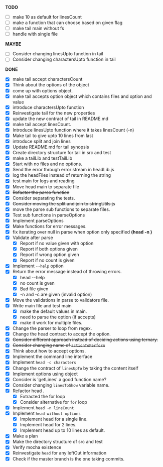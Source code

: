 **TODO**

- [ ] make 10 as default for linesCount
- [ ] make a function that can choose based on given flag
- [ ] make tail main without fs
- [ ] handle with single file

**MAYBE**

- [ ] Consider changing linesUpto function in tail
- [ ] Consider changing charactersUpto function in tail

**DONE**

- [x] make tail accept charactersCount
- [x] Think about the options of the object
- [x] come up with options object.
- [x] make tail accepts option object which contains files and option and value
- [x] introduce charactersUpto function
- [x] Reinvestigate tail for the new properties
- [x] update the new contract of tail in README.md
- [x] make tail accept linesCount.
- [x] Introduce linesUpto function where it takes linesCount (-n)
- [x] Make tail to give upto 10 lines from last
- [x] introduce split and join lines
- [x] Update README.md for tail synopsis
- [x] Create directory structure for tail in src and test
- [x] make a tailLib and testTailLib
- [x] Start with no files and no options.
- [x] Send the error through error stream in headLib.js
- [x] log the headFiles instead of returning the string
- [x] test main for logs and reading
- [x] Move head main to separate file
- [x] ~~Refactor the parse function~~
- [x] Consider separating the tests.
- [x] ~~Consider moving the split and join to stringUtils.js~~
- [x] move the parse sub functions to separate files.
- [x] Test sub functions in parseOptions
- [x] Implement parseOptions
- [x] Make functions for error messages.
- [x] fix iterating over null in parse when option only specified __(head -n )__
- [x] Validate after parse
  - [x] Report if no value given with option
  - [x] Report if both options given
  - [x] Report if wrong option given
  - [x] Report if no count is given
- [x] Implement `--help` option
- [x] Return the error message instead of throwing errors.
  - [x] head --help
  - [x] no count is gven
  - [x] Bad file given
  - [x] -n and -c are given (invalid option)
- [x] Move the validations in parse to validators file.
- [x] Write main file and test main
  - [x] make the default values in main.
  - [x] need to parse the option (if accepts)
  - [x] make it work for multiple files.
- [x] Change the parser to loop from regex.
- [x] Change the head contract to accept the option.
- [x] ~~Consider different approach instead of deciding actions using ternary.~~
- [x] ~~Consider changing name of `actionToPerform`~~
- [x] Think about how to accept options.
- [x] Implement the command line interface
- [x] Implement `head -c characters`
- [x] Change the contract of `linesUpTo` by taking the content itself
- [x] Implement options using object
- [x] Consider is 'getLines' a good function name?
- [x] Consider changing `linesToShow` variable name.
- [x] Refactor head .
  - [x] Extracted the for loop
  - [x] Consider alternative for `for` loop
- [x] Implement `head -n lineCount` 
- [x] Implement `head without options`
  - [x] Implement head for a single line.
  - [x] Implement head for 2 lines.
  - [x] Implement head up to 10 lines as default.
- [x] Make a plan
- [x] Make the directory structure of src and test
- [x] Verify mocha existence
- [x] Reinvestigate `head` for any leftOut information
- [x] Check if the master branch is the one taking commits.
